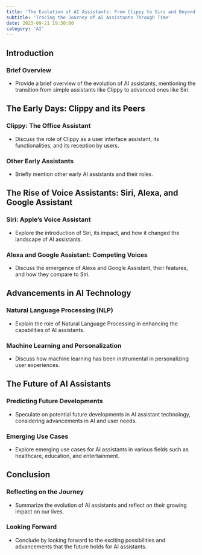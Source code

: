 ```yaml
---
title: 'The Evolution of AI Assistants: From Clippy to Siri and Beyond'
subtitle: 'Tracing the Journey of AI Assistants Through Time'
date: 2023-09-21 19:30:00
category: 'AI'
---
```


## Introduction

### Brief Overview
- Provide a brief overview of the evolution of AI assistants, mentioning the transition from simple assistants like Clippy to advanced ones like Siri.

## The Early Days: Clippy and its Peers

### Clippy: The Office Assistant
- Discuss the role of Clippy as a user interface assistant, its functionalities, and its reception by users.

### Other Early Assistants
- Briefly mention other early AI assistants and their roles.

## The Rise of Voice Assistants: Siri, Alexa, and Google Assistant

### Siri: Apple’s Voice Assistant
- Explore the introduction of Siri, its impact, and how it changed the landscape of AI assistants.

### Alexa and Google Assistant: Competing Voices
- Discuss the emergence of Alexa and Google Assistant, their features, and how they compare to Siri.

## Advancements in AI Technology

### Natural Language Processing (NLP)
- Explain the role of Natural Language Processing in enhancing the capabilities of AI assistants.

### Machine Learning and Personalization
- Discuss how machine learning has been instrumental in personalizing user experiences.

## The Future of AI Assistants

### Predicting Future Developments
- Speculate on potential future developments in AI assistant technology, considering advancements in AI and user needs.

### Emerging Use Cases
- Explore emerging use cases for AI assistants in various fields such as healthcare, education, and entertainment.

## Conclusion

### Reflecting on the Journey
- Summarize the evolution of AI assistants and reflect on their growing impact on our lives.

### Looking Forward
- Conclude by looking forward to the exciting possibilities and advancements that the future holds for AI assistants.
